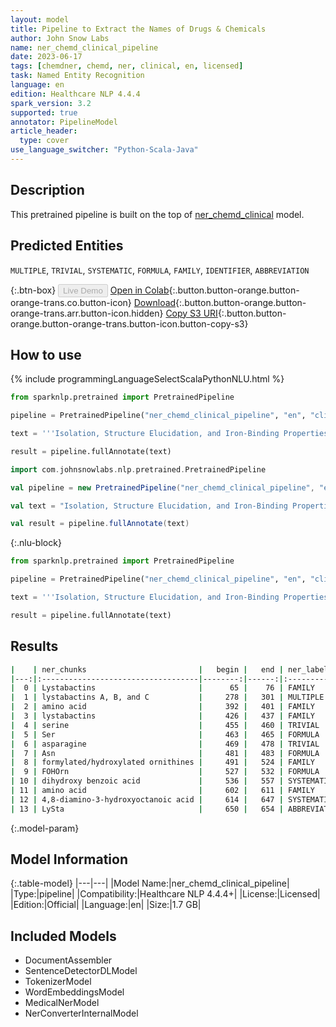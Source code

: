 ```yaml
---
layout: model
title: Pipeline to Extract the Names of Drugs & Chemicals
author: John Snow Labs
name: ner_chemd_clinical_pipeline
date: 2023-06-17
tags: [chemdner, chemd, ner, clinical, en, licensed]
task: Named Entity Recognition
language: en
edition: Healthcare NLP 4.4.4
spark_version: 3.2
supported: true
annotator: PipelineModel
article_header:
  type: cover
use_language_switcher: "Python-Scala-Java"
---
```


## Description

This pretrained pipeline is built on the top of [ner_chemd_clinical](https://nlp.johnsnowlabs.com/2021/11/04/ner_chemd_clinical_en.html) model.

## Predicted Entities

`MULTIPLE`, `TRIVIAL`, `SYSTEMATIC`, `FORMULA`, `FAMILY`, `IDENTIFIER`, `ABBREVIATION`



{:.btn-box}
<button class="button button-orange" disabled>Live Demo</button>
[Open in Colab](https://colab.research.google.com/github/JohnSnowLabs/spark-nlp-workshop/blob/master/healthcare-nlp/07.0.Pretrained_Clinical_Pipelines.ipynb){:.button.button-orange.button-orange-trans.co.button-icon}
[Download](https://s3.amazonaws.com/auxdata.johnsnowlabs.com/clinical/models/ner_chemd_clinical_pipeline_en_4.4.4_3.2_1686962300102.zip){:.button.button-orange.button-orange-trans.arr.button-icon.hidden}
[Copy S3 URI](s3://auxdata.johnsnowlabs.com/clinical/models/ner_chemd_clinical_pipeline_en_4.4.4_3.2_1686962300102.zip){:.button.button-orange.button-orange-trans.button-icon.button-copy-s3}

## How to use


<div class="tabs-box" markdown="1">
{% include programmingLanguageSelectScalaPythonNLU.html %}

```python
from sparknlp.pretrained import PretrainedPipeline

pipeline = PretrainedPipeline("ner_chemd_clinical_pipeline", "en", "clinical/models")

text = '''Isolation, Structure Elucidation, and Iron-Binding Properties of Lystabactins, Siderophores Isolated from a Marine Pseudoalteromonas sp. The marine bacterium Pseudoalteromonas sp. S2B, isolated from the Gulf of Mexico after the Deepwater Horizon oil spill, was found to produce lystabactins A, B, and C (1-3), three new siderophores. The structures were elucidated through mass spectrometry, amino acid analysis, and NMR. The lystabactins are composed of serine (Ser), asparagine (Asn), two formylated/hydroxylated ornithines (FOHOrn), dihydroxy benzoic acid (Dhb), and a very unusual nonproteinogenic amino acid, 4,8-diamino-3-hydroxyoctanoic acid (LySta). The iron-binding properties of the compounds were investigated through a spectrophotometric competition.'''

result = pipeline.fullAnnotate(text)
```
```scala
import com.johnsnowlabs.nlp.pretrained.PretrainedPipeline

val pipeline = new PretrainedPipeline("ner_chemd_clinical_pipeline", "en", "clinical/models")

val text = "Isolation, Structure Elucidation, and Iron-Binding Properties of Lystabactins, Siderophores Isolated from a Marine Pseudoalteromonas sp. The marine bacterium Pseudoalteromonas sp. S2B, isolated from the Gulf of Mexico after the Deepwater Horizon oil spill, was found to produce lystabactins A, B, and C (1-3), three new siderophores. The structures were elucidated through mass spectrometry, amino acid analysis, and NMR. The lystabactins are composed of serine (Ser), asparagine (Asn), two formylated/hydroxylated ornithines (FOHOrn), dihydroxy benzoic acid (Dhb), and a very unusual nonproteinogenic amino acid, 4,8-diamino-3-hydroxyoctanoic acid (LySta). The iron-binding properties of the compounds were investigated through a spectrophotometric competition."

val result = pipeline.fullAnnotate(text)
```

{:.nlu-block}
```python
from sparknlp.pretrained import PretrainedPipeline

pipeline = PretrainedPipeline("ner_chemd_clinical_pipeline", "en", "clinical/models")

text = '''Isolation, Structure Elucidation, and Iron-Binding Properties of Lystabactins, Siderophores Isolated from a Marine Pseudoalteromonas sp. The marine bacterium Pseudoalteromonas sp. S2B, isolated from the Gulf of Mexico after the Deepwater Horizon oil spill, was found to produce lystabactins A, B, and C (1-3), three new siderophores. The structures were elucidated through mass spectrometry, amino acid analysis, and NMR. The lystabactins are composed of serine (Ser), asparagine (Asn), two formylated/hydroxylated ornithines (FOHOrn), dihydroxy benzoic acid (Dhb), and a very unusual nonproteinogenic amino acid, 4,8-diamino-3-hydroxyoctanoic acid (LySta). The iron-binding properties of the compounds were investigated through a spectrophotometric competition.'''

result = pipeline.fullAnnotate(text)
```
</div>

## Results

```bash
|    | ner_chunks                         |   begin |   end | ner_label    |   confidence |
|---:|:-----------------------------------|--------:|------:|:-------------|-------------:|
|  0 | Lystabactins                       |      65 |    76 | FAMILY       |     0.9841   |
|  1 | lystabactins A, B, and C           |     278 |   301 | MULTIPLE     |     0.813429 |
|  2 | amino acid                         |     392 |   401 | FAMILY       |     0.74585  |
|  3 | lystabactins                       |     426 |   437 | FAMILY       |     0.8007   |
|  4 | serine                             |     455 |   460 | TRIVIAL      |     0.9924   |
|  5 | Ser                                |     463 |   465 | FORMULA      |     0.9999   |
|  6 | asparagine                         |     469 |   478 | TRIVIAL      |     0.9795   |
|  7 | Asn                                |     481 |   483 | FORMULA      |     0.9999   |
|  8 | formylated/hydroxylated ornithines |     491 |   524 | FAMILY       |     0.50085  |
|  9 | FOHOrn                             |     527 |   532 | FORMULA      |     0.509    |
| 10 | dihydroxy benzoic acid             |     536 |   557 | SYSTEMATIC   |     0.6346   |
| 11 | amino acid                         |     602 |   611 | FAMILY       |     0.4204   |
| 12 | 4,8-diamino-3-hydroxyoctanoic acid |     614 |   647 | SYSTEMATIC   |     0.9124   |
| 13 | LySta                              |     650 |   654 | ABBREVIATION |     0.9193   |
```

{:.model-param}
## Model Information

{:.table-model}
|---|---|
|Model Name:|ner_chemd_clinical_pipeline|
|Type:|pipeline|
|Compatibility:|Healthcare NLP 4.4.4+|
|License:|Licensed|
|Edition:|Official|
|Language:|en|
|Size:|1.7 GB|

## Included Models

- DocumentAssembler
- SentenceDetectorDLModel
- TokenizerModel
- WordEmbeddingsModel
- MedicalNerModel
- NerConverterInternalModel